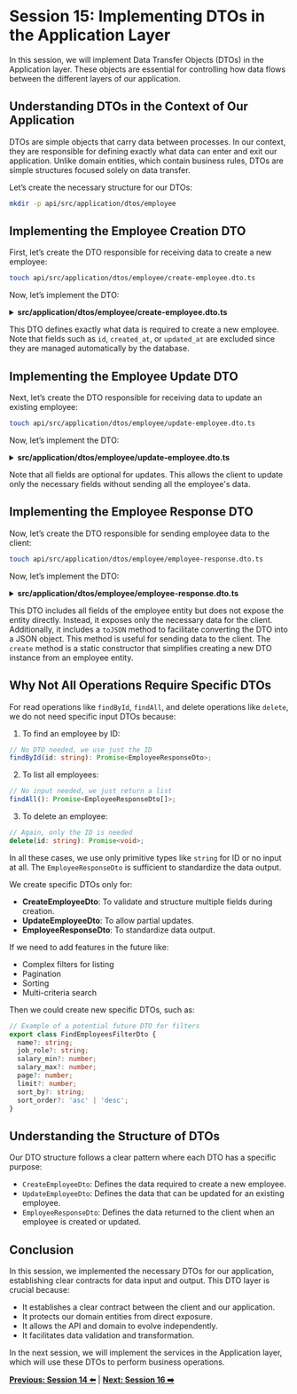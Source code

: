 # Session 15: Implementing DTOs in the Application Layer

In this session, we will implement Data Transfer Objects (DTOs) in the Application layer. These objects are essential for controlling how data flows between the different layers of our application.

## Understanding DTOs in the Context of Our Application

DTOs are simple objects that carry data between processes. In our context, they are responsible for defining exactly what data can enter and exit our application. Unlike domain entities, which contain business rules, DTOs are simple structures focused solely on data transfer.

Let’s create the necessary structure for our DTOs:

```bash
mkdir -p api/src/application/dtos/employee
```

## Implementing the Employee Creation DTO

First, let’s create the DTO responsible for receiving data to create a new employee:

```bash
touch api/src/application/dtos/employee/create-employee.dto.ts
```

Now, let’s implement the DTO:

<details><summary><b>src/application/dtos/employee/create-employee.dto.ts</b></summary>

```typescript
export class CreateEmployeeDto {
    public name: string;
    public job_role: string;
    public salary: number;
    public employee_registration: number;

    constructor(params: {
        name: string;
        job_role: string;
        salary: number;
        employee_registration: number;
    }) {
        Object.assign(this, params);
    }
}
```

</details>

This DTO defines exactly what data is required to create a new employee. Note that fields such as `id`, `created_at`, or `updated_at` are excluded since they are managed automatically by the database.

## Implementing the Employee Update DTO

Next, let’s create the DTO responsible for receiving data to update an existing employee:

```bash
touch api/src/application/dtos/employee/update-employee.dto.ts
```

Now, let’s implement the DTO:

<details><summary><b>src/application/dtos/employee/update-employee.dto.ts</b></summary>

```typescript
export class UpdateEmployeeDto {
  name?: string;
  job_role?: string;
  salary?: number;

  constructor(params: {
    name?: string;
    job_role?: string;
    salary?: number;
  }) {
    Object.assign(this, params);
  }
}
```

</details>

Note that all fields are optional for updates. This allows the client to update only the necessary fields without sending all the employee's data.

## Implementing the Employee Response DTO

Now, let’s create the DTO responsible for sending employee data to the client:

```bash
touch api/src/application/dtos/employee/employee-response.dto.ts
```

Now, let’s implement the DTO:

<details><summary><b>src/application/dtos/employee/employee-response.dto.ts</b></summary>

```typescript
import Employee from "../../../domain/entities/employee.entity";

export class EmployeeResponseDto {
  private readonly id: string;
  private readonly name: string;
  private readonly job_role: string;
  private readonly salary: number;
  private readonly employee_registration: number;
  private readonly created_at: Date;
  private readonly updated_at: Date;

  private constructor(employee: Employee) {
    this.id = employee.getId();
    this.name = employee.getName();
    this.job_role = employee.getJobRole();
    this.salary = employee.getSalary();
    this.employee_registration = employee.getEmployeeRegistration();
    this.created_at = employee.getCreatedAt();
    this.updated_at = employee.getUpdatedAt();
  }

  public toJSON() {
    return {
      id: this.id,
      name: this.name,
      job_role: this.job_role,
      salary: this.salary,
      employee_registration: this.employee_registration,
      created_at: this.created_at,
      updated_at: this.updated_at,
    };
  }

  public static create(employee: Employee): EmployeeResponseDto {
    return new EmployeeResponseDto(employee);
  }
}
```

</details>

This DTO includes all fields of the employee entity but does not expose the entity directly. Instead, it exposes only the necessary data for the client. Additionally, it includes a `toJSON` method to facilitate converting the DTO into a JSON object. This method is useful for sending data to the client. The `create` method is a static constructor that simplifies creating a new DTO instance from an employee entity.

## Why Not All Operations Require Specific DTOs

For read operations like `findById`, `findAll`, and delete operations like `delete`, we do not need specific input DTOs because:

1. To find an employee by ID:

```typescript
// No DTO needed, we use just the ID
findById(id: string): Promise<EmployeeResponseDto>;
```

2. To list all employees:

```typescript
// No input needed, we just return a list
findAll(): Promise<EmployeeResponseDto[]>;
```

3. To delete an employee:

```typescript
// Again, only the ID is needed
delete(id: string): Promise<void>;
```

In all these cases, we use only primitive types like `string` for ID or no input at all. The `EmployeeResponseDto` is sufficient to standardize the data output.

We create specific DTOs only for:

- **CreateEmployeeDto**: To validate and structure multiple fields during creation.
- **UpdateEmployeeDto**: To allow partial updates.
- **EmployeeResponseDto**: To standardize data output.

If we need to add features in the future like:

- Complex filters for listing
- Pagination
- Sorting
- Multi-criteria search

Then we could create new specific DTOs, such as:

```typescript
// Example of a potential future DTO for filters
export class FindEmployeesFilterDto {
  name?: string;
  job_role?: string;
  salary_min?: number;
  salary_max?: number;
  page?: number;
  limit?: number;
  sort_by?: string;
  sort_order?: 'asc' | 'desc';
}
```

## Understanding the Structure of DTOs

Our DTO structure follows a clear pattern where each DTO has a specific purpose:

- `CreateEmployeeDto`: Defines the data required to create a new employee.
- `UpdateEmployeeDto`: Defines the data that can be updated for an existing employee.
- `EmployeeResponseDto`: Defines the data returned to the client when an employee is created or updated.

## Conclusion

In this session, we implemented the necessary DTOs for our application, establishing clear contracts for data input and output. This DTO layer is crucial because:

- It establishes a clear contract between the client and our application.
- It protects our domain entities from direct exposure.
- It allows the API and domain to evolve independently.
- It facilitates data validation and transformation.

In the next session, we will implement the services in the Application layer, which will use these DTOs to perform business operations.

**[Previous: Session 14 ⬅️](14-session.md)** | **[Next: Session 16 ➡️](16-session.md)**
